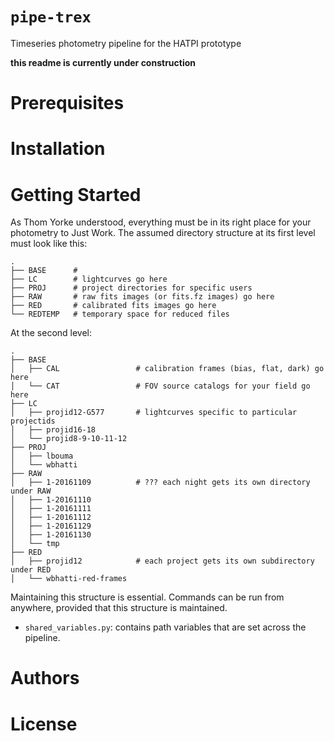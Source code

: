 # `pipe-trex`
Timeseries photometry pipeline for the HATPI prototype

**this readme is currently under construction**

# Prerequisites

# Installation

# Getting Started

As Thom Yorke understood, everything must be in its right place for your
photometry to Just Work. The assumed directory structure at its first level
must look like this:

```
.
├── BASE      # 
├── LC        # lightcurves go here
├── PROJ      # project directories for specific users
├── RAW       # raw fits images (or fits.fz images) go here
├── RED       # calibrated fits images go here
└── REDTEMP   # temporary space for reduced files
```

At the second level:

```
.
├── BASE
│   ├── CAL                 # calibration frames (bias, flat, dark) go here
│   └── CAT                 # FOV source catalogs for your field go here
├── LC
│   ├── projid12-G577       # lightcurves specific to particular projectids
│   ├── projid16-18
│   └── projid8-9-10-11-12
├── PROJ
│   ├── lbouma
│   └── wbhatti
├── RAW
│   ├── 1-20161109          # ??? each night gets its own directory under RAW
│   ├── 1-20161110
│   ├── 1-20161111
│   ├── 1-20161112
│   ├── 1-20161129
│   ├── 1-20161130
│   └── tmp
├── RED
│   ├── projid12            # each project gets its own subdirectory under RED
│   └── wbhatti-red-frames
```

Maintaining this structure is essential. Commands can be run from anywhere,
provided that this structure is maintained.

* `shared_variables.py`: contains path variables that are set across the
  pipeline.

# Authors

# License
